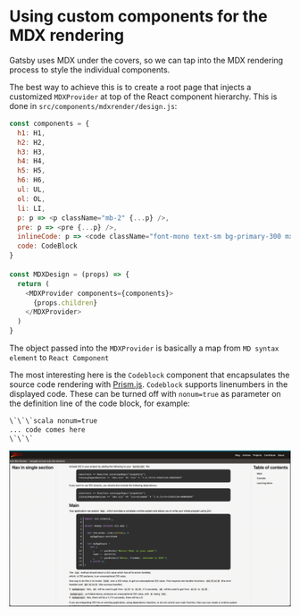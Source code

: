 # Using custom components for the MDX rendering 

Gatsby uses MDX under the covers, so we can tap into the MDX rendering process to style the individual components. 

The best way to achieve this is to create a root page that injects a customized `MDXProvider` at top of the React component hierarchy. This is done in `src/components/mdxrender/design.js`:

```javascript
const components = {
  h1: H1,
  h2: H2,
  h3: H3,
  h4: H4,
  h5: H5,
  h6: H6,
  ul: UL,
  ol: OL,
  li: LI,
  p: p => <p className="mb-2" {...p} />,
  pre: p => <pre {...p} />,
  inlineCode: p => <code className="font-mono text-sm bg-primary-300 mx-1 px-1 rounded-sm" {...p} />,
  code: CodeBlock
}

const MDXDesign = (props) => {
  return (
    <MDXProvider components={components}>
      {props.children}
    </MDXProvider>
  )
}
```

The object passed into the `MDXProvider` is basically a map from `MD syntax element` to `React Component`

The most interesting here is the `Codeblock` component that encapsulates the source code rendering with [Prism.js](https://prismjs.com/). `Codeblock` supports linenumbers in the displayed code. These can be turned off with `nonum=true` as parameter on the definition line of the code block, for example:

```
\`\`\`scala nonum=true
... code comes here
\`\`\`
```

![Sample](../img/SamplePage.png)